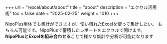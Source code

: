 +++
url = "/excel/about/about"
title = "about"
description = "エクセル活用術"
toc = false
date = "2025-02-25"
weight = 1010
+++

NipoPlus単体でも集計ができますが、使い慣れたExcelを使って集計したい。
もちろん可能です。NipoPlusで蓄積したレポートをエクセルで開けます。
**NipoPlusとExcelを組み合わせる**ことで様々な集計や分析が可能になります
